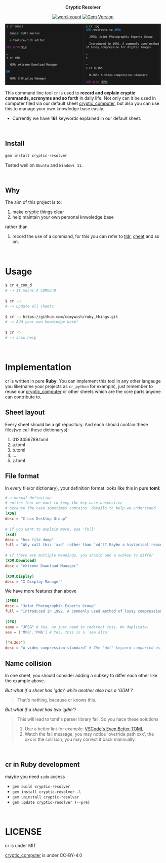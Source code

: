 <div align="center">

**Cryptic Resolver**

[![word-count](https://img.shields.io/badge/Keywords%20Inlcuded-161-brightgreen)][cryptic_computer]
[![Gem Version](https://badge.fury.io/rb/cryptic-resolver.svg)](https://rubygems.org/gems/cryptic-resolver) 
 
![screenshot](./images/screenshot.png)

</div>

This command line tool `cr` is used to **record and explain cryptic commands, acronyms and so forth** in daily life.
Not only can it be used in computer filed via our default sheet [cryptic_computer], but also you can use this to manage your own knowledge base easily.

- Currently we have **161** keywords explained in our default sheet.

<br>

## Install

```bash
gem install cryptic-resolver
```

Tested well on `Ubuntu` and `Windows 11`.

<br>

## Why

The aim of this project is to:

1. make cryptic things clear
2. help maintain your own personal knwoledge base

rather than

1. record the use of a command, for this you can refer to [tldr], [cheat] and so on. 

<br>

# Usage

```bash
$ cr a_com_d
# -> It means A COMmanD 

$ cr -u 
# -> update all sheets

$ cr -u https://github.com/ccmywish/ruby_things.git
# -> Add your own knowledge base! 

$ cr -h
# -> show help
```


<br>

# Implementation

cr is written in pure **Ruby**. You can implement this tool in any other langauge you like(name your projects as `cr_python` for example), just remember to reuse our [cryptic_computer] or other sheets which are the core parts anyone can contribute to.

## Sheet layout

Every sheet should be a git repository. And each should contain these files(we call these dictionarys):

1. 0123456789.toml
2. a.toml
3. b.toml
3. ...
4. z.toml

## File format

In every file(or dictionary), your definition format looks like this in pure **toml**:
```toml
# a normal definition
# notice that we want to keep the key case unsenstive
# because the case sometimes contains  details to help we understand
[XDG]
desc = "Cross Desktop Group"

# If you want to explain more, use 'full'
[xxd]
desc = "hex file dump"
full = "Why call this 'xxd' rather than 'xd'?? Maybe a historical reason"

# if there are multiple meanings, you should add a subkey to differ
[XDM.Download]
desc = "eXtreme Download Manager"

[XDM.Display]
desc = "X Display Manager"
```

We have more features than above
```toml
[JPEG]
desc = "Joint Photographic Experts Group"
full = "Introduced in 1992. A commonly used method of lossy compression for digital images"

[JPG]
same = "JPEG" # Yes, we just need to redirect this. No duplicate!
see = ['MPG','PNG'] # Yes, this is a `see also`

["H.265"]
desc = "A video compression standard" # The 'dot' keyword supported using quoted strings

```

## Name collision

In one sheet, you should consider adding a subkey to differ each other like the example above.

*But what if a sheet has 'gdm' while another also has a 'GDM'?*

> That's nothing, because cr knows this.

*But what if a sheet has two 'gdm'?* 

> This will lead to toml's parser library fail. So you hace these solutions
> 1. Use a better lint for example: [VSCode's Even Better TOML](https://github.com/tamasfe/taplo)
> 2. Watch the fail message, you may notice 'override path xxx', the xxx is the collision, you may correct it back mannually.


<br>

## cr in Ruby development

maybe you need `sudo` access

- `gem build cryptic-resolver`
- `gem install cryptic-resolver -l`
- `gem uninstall cryptic-resolver`
- `gem update cryptic-resolver (--pre)`

<br>

# LICENSE
cr is under MIT

[cryptic_computer] is under CC-BY-4.0


[cryptic_computer]: https://github.com/cryptic-resolver/cryptic_computer
[tldr]: https://github.com/tldr-pages/tldr
[cheat]: https://github.com/cheat/cheat
